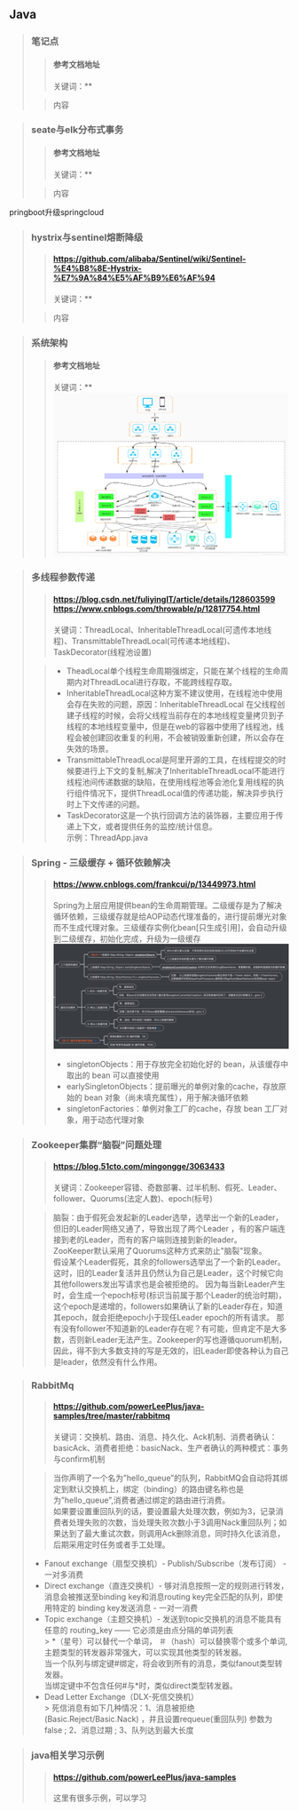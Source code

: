 ## Java

> ### 笔记点
>> #### 参考文档地址
>> 关键词：**
>
>> 内容
>

> ### seate与elk分布式事务
>> #### 参考文档地址
>> 关键词：**
>
>> 内容
>

pringboot升级springcloud

> ### hystrix与sentinel熔断降级
>> #### https://github.com/alibaba/Sentinel/wiki/Sentinel-%E4%B8%8E-Hystrix-%E7%9A%84%E5%AF%B9%E6%AF%94
>> 关键词：**
>
>> 内容
>

> ### 系统架构
>> #### 参考文档地址  
>> 关键词：**
>![img_1.png](../img/img_1.png)

> ### 多线程参数传递
>> ####  https://blog.csdn.net/fuliyingIT/article/details/128603599 <br> https://www.cnblogs.com/throwable/p/12817754.html
>> 关键词：ThreadLocal、InheritableThreadLocal(可遗传本地线程)、TransmittableThreadLocal(可传递本地线程)、TaskDecorator(线程池设置)
>
>> - TheadLocal单个线程生命周期强绑定，只能在某个线程的生命周期内对ThreadLocal进行存取，不能跨线程存取。
>> - InheritableThreadLocal这种方案不建议使用，在线程池中使用会存在失败的问题，原因：InheritableThreadLocal 在父线程创建子线程的时候，会将父线程当前存在的本地线程变量拷贝到子线程的本地线程变量中，但是在web的容器中使用了线程池，线程会被创建回收重复的利用，不会被销毁重新创建，所以会存在失效的场景。  
>> - TransmittableThreadLocal是阿里开源的工具，在线程提交的时候要进行上下文的复制,解决了InheritableThreadLocal不能进行线程池间传递数据的缺陷，在使用线程池等会池化复用线程的执行组件情况下，提供ThreadLocal值的传递功能，解决异步执行时上下文传递的问题。  
>> - TaskDecorator这是一个执行回调方法的装饰器，主要应用于传递上下文，或者提供任务的监控/统计信息。  
>> 示例：ThreadApp.java
>


> ### Spring - 三级缓存 + 循环依赖解决
>> #### https://www.cnblogs.com/frankcui/p/13449973.html  
>> Spring为上层应用提供bean的生命周期管理。二级缓存是为了解决循环依赖，三级缓存就是给AOP动态代理准备的，进行提前爆光对象而不生成代理对象。三级缓存实例化bean[只生成引用]，会自动升级到二级缓存，初始化完成，升级为一级缓存 <br>
>![img.png](../img/img.png)
>> - singletonObjects：用于存放完全初始化好的 bean，从该缓存中取出的 bean 可以直接使用  
>> - earlySingletonObjects：提前曝光的单例对象的cache，存放原始的 bean 对象（尚未填充属性），用于解决循环依赖  
>> - singletonFactories：单例对象工厂的cache，存放 bean 工厂对象，用于动态代理对象
> 


> ### Zookeeper集群“脑裂”问题处理
>> #### https://blog.51cto.com/mingongge/3063433 <br>
>> 关键词：Zookeeper容错、奇数部署、过半机制、假死、Leader、follower、Quorums(法定人数)、epoch(标号) <br>
>
>> 脑裂：由于假死会发起新的Leader选举，选举出一个新的Leader，但旧的Leader网络又通了，导致出现了两个Leader ，有的客户端连接到老的Leader，而有的客户端则连接到新的leader。<br>
ZooKeeper默认采用了Quorums这种方式来防止"脑裂"现象。<br/>
假设某个Leader假死，其余的followers选举出了一个新的Leader。这时，旧的Leader复活并且仍然认为自己是Leader，这个时候它向其他followers发出写请求也是会被拒绝的。
因为每当新Leader产生时，会生成一个epoch标号(标识当前属于那个Leader的统治时期)，这个epoch是递增的，followers如果确认了新的Leader存在，知道其epoch，就会拒绝epoch小于现任Leader epoch的所有请求。
那有没有follower不知道新的Leader存在呢？有可能，但肯定不是大多数，否则新Leader无法产生。Zookeeper的写也遵循quorum机制，因此，得不到大多数支持的写是无效的，旧Leader即使各种认为自己是leader，依然没有什么作用。
>


> ### RabbitMq
>> #### https://github.com/powerLeePlus/java-samples/tree/master/rabbitmq   <br>
>> 关键词：交换机、路由、消息、持久化、Ack机制、消费者确认：basicAck、消费者拒绝：basicNack、生产者确认的两种模式：事务与confirm机制<br>
>
>> 当你声明了一个名为”hello_queue”的队列，RabbitMQ会自动将其绑定到默认交换机上，绑定（binding）的路由键名称也是为”hello_queue”,消费者通过绑定的路由进行消费。<br>
> 如果要设置重回队列的话，要设置最大处理次数，例如为3，记录消费者处理失败的次数，当处理失败次数小于3调用Nack重回队列；如果达到了最大重试次数，则调用Ack删除消息，同时持久化该消息，后期采用定时任务或者手工处理。
> - Fanout exchange（扇型交换机）- Publish/Subscribe（发布订阅） - 一对多消费
> - Direct exchange（直连交换机）- 够对消息按照一定的规则进行转发，消息会被推送至binding key和消息routing key完全匹配的队列，即使用特定的 binding key发送消息 - 一对一消费
> - Topic exchange（主题交换机）- 发送到topic交换机的消息不能具有任意的  routing_key —— 它必须是由点分隔的单词列表   
    > \*（星号）可以替代一个单词， ＃（hash）可以替换零个或多个单词, 主题类型的转发器非常强大，可以实现其他类型的转发器。  
    当一个队列与绑定键#绑定，将会收到所有的消息，类似fanout类型转发器。    
    当绑定键中不包含任何#与\*时，类似direct类型转发器。
> - Dead Letter Exchange（DLX-死信交换机）  
    > 死信消息有如下几种情况：1、消息被拒绝(Basic.Reject/Basic.Nack) ，井且设置requeue(重回队列) 参数为false ; 2、消息过期 ; 3、队列达到最大长度
>

> ### java相关学习示例
>> #### https://github.com/powerLeePlus/java-samples <br>
>> 这里有很多示例，可以学习




 